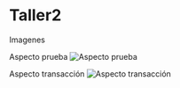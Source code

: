 # Taller2
Imagenes

Aspecto prueba
![Aspecto prueba](https://user-images.githubusercontent.com/77178790/138335526-18aa03b5-222e-40c9-a4b7-9a19f313a08b.png)

Aspecto transacción
![Aspecto transacción](https://user-images.githubusercontent.com/77178790/138335726-1abdf02c-f9eb-4687-8fc9-13e5527fcf2c.png)
